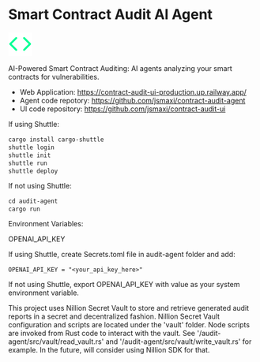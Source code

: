 # Smart Contract Audit AI Agent

![Logo](./logo.svg)

AI-Powered Smart Contract Auditing: AI agents analyzing your smart contracts for vulnerabilities.

- Web Application: https://contract-audit-ui-production.up.railway.app/
- Agent code repotory: https://github.com/jsmaxi/contract-audit-agent
- UI code repository: https://github.com/jsmaxi/contract-audit-ui

If using Shuttle:

```
cargo install cargo-shuttle
shuttle login
shuttle init
shuttle run
shuttle deploy
```

If not using Shuttle:

```console
cd audit-agent
cargo run
```

Environment Variables:

OPENAI_API_KEY

If using Shuttle, create Secrets.toml file in audit-agent folder and add:

```
OPENAI_API_KEY = "<your_api_key_here>"
```

If not using Shuttle, export OPENAI_API_KEY with value as your system environment variable.

This project uses Nillion Secret Vault to store and retrieve generated audit reports in a secret and decentralized fashion. Nillion Secret Vault configuration and scripts are located under the 'vault' folder. Node scripts are invoked from Rust code to interact with the vault. See '/audit-agent/src/vault/read_vault.rs' and '/audit-agent/src/vault/write_vault.rs' for example. In the future, will consider using Nillion SDK for that.
